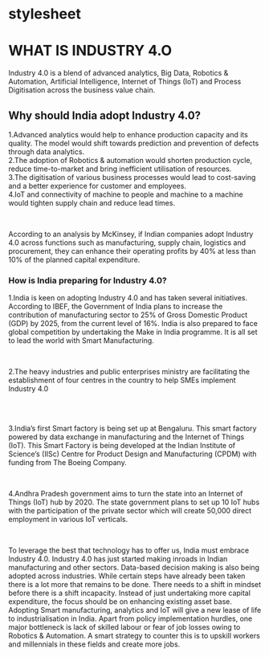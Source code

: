 # stylesheet
<!DOCTYPE html>
<html>
<head>
<link rel="stylesheet" href="Mystyle.css">
</head>
<body>

<h1>WHAT IS INDUSTRY 4.O</h1>
<p>Industry 4.0 is a blend of advanced analytics, Big Data, Robotics & Automation, Artificial Intelligence, Internet of Things (IoT) and Process Digitisation across the business value chain.</p>
<h2>Why should India adopt Industry 4.0?</h2>
<p>1.Advanced analytics would help to enhance production capacity and its quality. The model would shift towards prediction and prevention of defects through data analytics.<br>2.The adoption of Robotics & automation would shorten production cycle, reduce time-to-market and bring inefficient utilisation of resources.<br>3.The digitisation of various business processes would lead to cost-saving and a better experience for customer and employees.<br>4.IoT and connectivity of machine to people and machine to a machine would tighten supply chain and reduce lead times.</p>
<br><p>According to an analysis by McKinsey, if Indian companies adopt Industry 4.0 across functions such as manufacturing, supply chain, logistics and procurement, they can enhance their operating profits by 40% at less than 10% of the planned capital expenditure.</p>
<h3>How is India preparing for Industry 4.0?</h3>
<p>1.India is keen on adopting Industry 4.0 and has taken several initiatives. According to IBEF, the Government of India plans to increase the contribution of manufacturing sector to 25% of Gross Domestic Product (GDP) by 2025, from the current level of 16%. India is also prepared to face global competition by undertaking the Make in India programme. It is all set to lead the world with Smart Manufacturing.</p>
<br><p>2.The heavy industries and public enterprises ministry are facilitating the establishment of four centres in the country to help SMEs implement Industry 4.0</p><br>
<br><p>3.India’s first Smart factory is being set up at Bengaluru. This smart factory powered by data exchange in manufacturing and the Internet of Things (IoT). This Smart Factory is being developed at the Indian Institute of Science’s (IISc) Centre for Product Design and Manufacturing (CPDM) with funding from The Boeing Company.</p>
<br><p>4.Andhra Pradesh government aims to turn the state into an Internet of Things (IoT) hub by 2020. The state government plans to set up 10 IoT hubs with the participation of the private sector which will create 50,000 direct employment in various IoT verticals.</p>
<br><p>To leverage the best that technology has to offer us, India must embrace Industry 4.0. Industry 4.0 has just started making inroads in Indian manufacturing and other sectors. Data-based decision making is also being adopted across industries. While certain steps have already been taken there is a lot more that remains to be done. There needs to a shift in mindset before there is a shift incapacity. Instead of just undertaking more capital expenditure, the focus should be on enhancing existing asset base. Adopting Smart manufacturing, analytics and IoT will give a new lease of life to industrialisation in India. Apart from policy implementation hurdles, one major bottleneck is lack of skilled labour or fear of job losses owing to Robotics & Automation. A smart strategy to counter this is to upskill workers and millennials in these fields and create more jobs.

</p>
</body>
</html>
